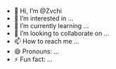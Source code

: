 - 👋 Hi, I’m @Zvchi
- 👀 I’m interested in ...
- 🌱 I’m currently learning ...
- 💞️ I’m looking to collaborate on ...
- 📫 How to reach me ...
- 😄 Pronouns: ...
- ⚡ Fun fact: ...

<!---
Zvchi/Zvchi is a ✨ special ✨ repository because its `README.md` (this file) appears on your GitHub profile.
You can click the Preview link to take a look at your changes.
--->
